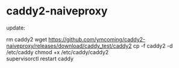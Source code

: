 # caddy2-naiveproxy

update:

rm caddy2
wget https://github.com/ymcoming/caddy2-naiveproxy/releases/download/caddy_test/caddy2
cp -f caddy2 -d /etc/caddy
chmod +x /etc/caddy/caddy2         
supervisorctl restart caddy
